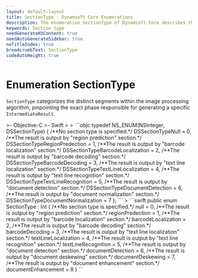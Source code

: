```yaml
---
layout: default-layout
title: SectionType - Dynamsoft Core Enumerations
description: The enumeration SectionType of Dynamsoft Core describes the section of the algorithm.
keywords: Section type
needGenerateH3Content: true
needAutoGenerateSidebar: true
noTitleIndex: true
breadcrumbText: SectionType
codeAutoHeight: true
---
```


# Enumeration SectionType

`SectionType` categorizes the distinct segments within the image processing algorithm, pinpointing the exact phase responsible for generating a specific `IntermediateResult`.


<div class="sample-code-prefix template2"></div>
   >- Objective-C
   >- Swift
   >
>
```objc
typedef NS_ENUM(NSInteger, DSSectionType)
{
   /**No section type is specified.*/
   DSSectionTypeNull = 0,
   /**The result is output by "region prediction" section.*/
   DSSectionTypeRegionPredection = 1,
   /**The result is output by "barcode localization" section.*/
   DSSectionTypeBarcodeLocalization = 2,
   /**The result is output by "barcode decoding" section.*/
   DSSectionTypeBarcodeDecoding = 3,
   /**The result is output by "text line localization" section.*/
   DSSectionTypeTextLineLocalization = 4,
   /**The result is output by "text line  recognition" section.*/
   DSSectionTypeTextLineRecognition = 5,
   /**The result is output by "document detection" section.*/
   DSSectionTypeDocumentDetection = 6,
   /**The result is output by "document normalization" section.*/
   DSSectionTypeDocumentNormalization = 7
};
```
>
```swift
public enum SectionType : Int
{
   /**No section type is specified.*/
   null = 0,
   /**The result is output by "region prediction" section.*/
   regionPredection = 1,
   /**The result is output by "barcode localization" section.*/
   barcodeLocalization = 2,
   /**The result is output by "barcode decoding" section.*/
   barcodeDecoding = 3,
   /**The result is output by "text line localization" section.*/
   textLineLocalization = 4,
   /**The result is output by "text line  recognition" section.*/
   textLineRecognition = 5,
   /**The result is output by "document detection" section.*/
   documentDetection = 6,
   /**The result is output by "document deskewing" section.*/
   documentDeskewing = 7,
   /**The result is output by "document enhancement" section.*/
   documentEnhancement = 8
}
```
